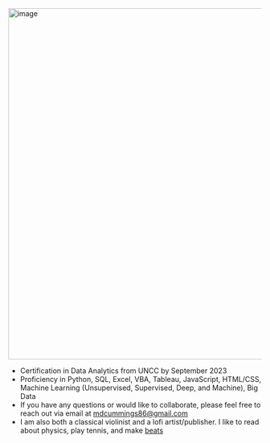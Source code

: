 <img width="700" alt="image" src="https://github.com/MDCummings86/MDCummings86/assets/126340452/99d83ab8-6827-4461-8025-974d3c4b2aaf">

-	Certification in Data Analytics from UNCC by September 2023
-	Proficiency in Python, SQL, Excel, VBA, Tableau, JavaScript, HTML/CSS, Machine Learning (Unsupervised, Supervised, Deep, and Machine), Big Data
-	If you have any questions or would like to collaborate, please feel free to reach out via email at mdcummings86@gmail.com
-	I am also both a classical violinist and a lofi artist/publisher. I like to read about physics, play tennis, and make [beats](https://www.youtube.com/@cuppabeats)











